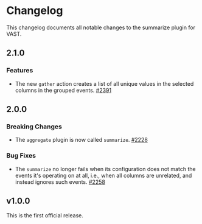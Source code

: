 # Changelog

This changelog documents all notable changes to the summarize plugin for VAST.

## 2.1.0

### Features

- The new `gather` action creates a list of all unique values in the selected
  columns in the grouped events.
  [#2391](https://github.com/tenzir/vast/pull/2391)

## 2.0.0

### Breaking Changes

- The `aggregate` plugin is now called `summarize`.
  [#2228](https://github.com/tenzir/vast/pull/2228)

### Bug Fixes

- The `summarize` no longer fails when its configuration does not match the
  events it's operating on at all, i.e., when all columns are unrelated, and
  instead ignores such events.
  [#2258](https://github.com/tenzir/vast/pull/2258)

## v1.0.0

This is the first official release.
